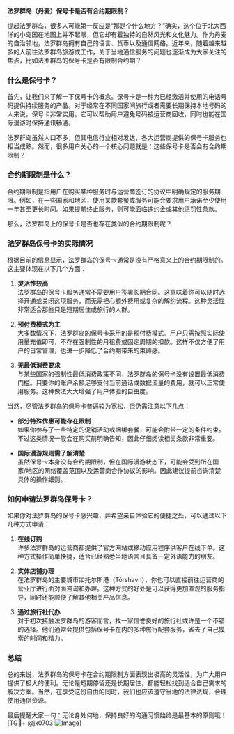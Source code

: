 **法罗群岛（丹麦）保号卡是否有合约期限制？**

提起法罗群岛，很多人可能第一反应是“那是个什么地方？”确实，这个位于北大西洋的小岛国在地图上并不起眼，但它却有着独特的自然风光和文化魅力。作为丹麦的自治领地，法罗群岛拥有自己的语言、货币以及通信网络。近年来，随着越来越多的人前往法罗群岛旅游或工作，关于当地通信服务的问题也逐渐成为大家关注的焦点，比如法罗群岛的保号卡是否有限制合约期？

### 什么是保号卡？
首先，让我们来了解一下保号卡的概念。保号卡是一种为已经激活并使用的电话号码提供持续服务的产品。对于经常在不同国家间旅行或者需要长期保持本地号码的人来说，保号卡非常实用。它可以帮助用户避免号码被运营商回收，同时也能在国际漫游时保持通讯畅通。

法罗群岛虽然人口不多，但其电信行业相对发达，各大运营商提供的保号卡服务也相当成熟。然而，很多用户关心的一个核心问题就是：这些保号卡是否会有合约期限制？

### 合约期限制是什么？
合约期限制是指用户在购买某种服务时与运营商签订的协议中明确规定的服务期限。例如，在一些国家和地区，使用某款套餐或服务可能会要求用户承诺至少使用一年甚至更长时间。如果提前终止服务，则可能面临违约金或其他惩罚性条款。

那么，法罗群岛上的保号卡是否也存在类似的合约期限制呢？

### 法罗群岛保号卡的实际情况
根据目前的信息显示，法罗群岛的保号卡通常是没有严格意义上的合约期限制的。这主要体现在以下几个方面：

1. **灵活性较高**  
   法罗群岛的保号卡服务通常不需要用户签署长期合同。这意味着你可以随时选择开通或关闭这项服务，而无需担心额外费用或复杂的解约流程。这种灵活性非常适合那些只是短期居住或旅行的人群。

2. **预付费模式为主**  
   大多数情况下，法罗群岛的保号卡采用的是预付费模式。用户只需按照实际使用量充值即可，不存在强制性的月租费或固定周期的扣款。这样不仅方便了用户的日常管理，也进一步降低了合约期带来的束缚感。

3. **无最低消费要求**  
   与某些国家的强制性最低消费政策不同，法罗群岛的保号卡没有设置最低消费门槛。只要你的账户余额足够支付当前通话或数据流量的费用，就可以正常使用服务。这种做法大大增强了用户体验的自由度。

当然，尽管法罗群岛的保号卡普遍较为宽松，但仍需注意以下几点：

- **部分特殊优惠可能存在限制**  
  如果你参与了一些特定的促销活动或捆绑套餐，可能会附带一定的条件约束。不过这类情况一般会在购买前明确告知，因此仔细阅读相关条款非常重要。

- **国际漫游规则需了解清楚**  
  虽然保号卡本身没有合约期限制，但在国际漫游状态下，可能会受到所在国家/地区的网络覆盖范围以及运营商合作协议的影响。因此建议提前咨询清楚具体的操作细则。

### 如何申请法罗群岛保号卡？
如果你对法罗群岛的保号卡感兴趣，并希望亲自体验它的便捷之处，可以通过以下几种方式申请：

1. **在线订购**  
   许多法罗群岛的运营商都提供了官方网站或移动应用程序供客户在线下单。这种方式操作简单快捷，适合已经熟悉当地语言且具备一定外语能力的朋友。

2. **实体店铺办理**  
   在法罗群岛的主要城市如托尔斯港（Tórshavn），你也可以直接前往运营商的营业厅进行面对面咨询和办理。这种方式的好处是可以获得更加直观的服务指导，同时还能顺便了解其他相关产品信息。

3. **通过旅行社代办**  
   对于初次接触法罗群岛的游客而言，找一家信誉良好的旅行社或许是一个不错的选择。他们通常会提供包括保号卡在内的多种旅行配套服务，省去了自己摸索的时间和精力。

### 总结
总的来说，法罗群岛的保号卡在合约期限制方面表现出极高的灵活性，为广大用户提供了极大的便利。无论是短期停留还是长期居住，都能轻松找到适合自己需求的解决方案。当然，在享受这份自由的同时，我们也应该遵守当地的法律法规，合理使用通信资源。

最后提醒大家一句：无论身处何地，保持良好的沟通习惯始终是最基本的原则哦！[TG💪+ @jx0703 ![Image](https://github.com/user-attachments/assets/dbca1d08-cadb-493c-b0ec-ad6f7a83f270)]